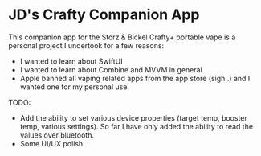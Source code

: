 # JD's Crafty Companion App

This companion app for the Storz & Bickel Crafty+ portable vape is a personal project I undertook for a few reasons:
- I wanted to learn about SwiftUI
- I wanted to learn about Combine and MVVM in general
- Apple banned all vaping related apps from the app store (sigh..) and I wanted one for my personal use.

TODO: 
- Add the ability to set various device properties (target temp, booster temp, various settings). So far I have only added the ability to read the values over bluetooth.
- Some UI/UX polish.
